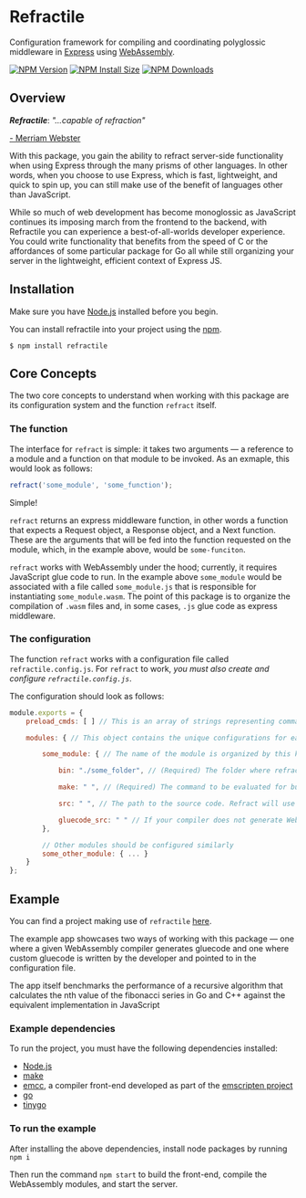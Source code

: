 # Refractile

Configuration framework for compiling and coordinating polyglossic middleware in [Express](https://github.com/expressjs/express) using [WebAssembly](https://webassembly.org/).

[![NPM Version][npm-version-image]][npm-url]
[![NPM Install Size][npm-install-size-image]][npm-install-size-url]
[![NPM Downloads][npm-downloads-image]][npm-downloads-url]

[npm-downloads-image]: https://badgen.net/npm/dm/refractile
[npm-downloads-url]: https://npmcharts.com/compare/refractile?minimal=true
[npm-install-size-image]: https://badgen.net/packagephobia/install/refractile
[npm-install-size-url]: https://packagephobia.com/result?p=refractile
[npm-url]: https://npmjs.org/package/refractile
[npm-version-image]: https://badgen.net/npm/v/refractile

## Overview

**_Refractile_**: _"...capable of refraction"_

[- Merriam Webster](https://www.merriam-webster.com/dictionary/refractile)

With this package, you gain the ability to refract server-side functionality when using Express through the many prisms of other languages. In other words, when you choose to use Express, which is fast, lightweight, and quick to spin up, you can still make use of the benefit of languages other than JavaScript.

While so much of web development has become monoglossic as JavaScript continues its imposing march from the frontend to the backend, with Refractile you can experience a best-of-all-worlds developer experience. You could write functionality that benefits from the speed of C or the affordances of some particular package for Go all while still organizing your server in the lightweight, efficient context of Express JS.

## Installation

Make sure you have [Node.js](https://nodejs.org/en/) installed before you begin.

You can install refractile into your project using the [npm](https://www.npmjs.com/).

```console
$ npm install refractile
```

## Core Concepts

The two core concepts to understand when working with this package are its configuration system and the function `refract` itself.

### The function

The interface for `refract` is simple: it takes two arguments — a reference to a module and a function on that module to be invoked. As an exmaple, this would look as follows:

```js
refract('some_module', 'some_function');
```

Simple!

`refract` returns an express middleware function, in other words a function that expects a Request object, a Response object, and a Next function. These are the arguments that will be fed into the function requested on the module, which, in the example above, would be `some-funciton`.

`refract` works with WebAssembly under the hood; currently, it requires JavaScript glue code to run. In the example above `some_module` would be associated with a file called `some_module.js` that is responsible for instantiating `some_module.wasm`. The point of this package is to organize the compilation of `.wasm` files and, in some cases, `.js` glue code as express middleware.

### The configuration

The function `refract` works with a configuration file called `refractile.config.js`. For `refract` to work, _you must also create and configure `refractile.config.js`_.

The configuration should look as follows:

```js
module.exports = {
    preload_cmds: [ ] // This is an array of strings representing commands that will run when the configuration is loaded. Use it to create or copy any resources that your modules will depend on

    modules: { // This object contains the unique configurations for each module you want to include

        some_module: { // The name of the module is organized by this key

            bin: "./some_folder", // (Required) The folder where refractile will look for the JS module

            make: " ", // (Required) The command to be evaluated for building sources into WASM modules

            src: " ", // The path to the source code. Refract will use this reference to determine if the module needs to be rebuilt after the code updates.

            gluecode_src: " " // If your compiler does not generate WebAssembly gluecode, you can write your own. When you point to it with this option, it will be copied into the bin folder with a name matching the module key (e.g. some_module) and a .js extension after the .wasm file was compiled.
        },

        // Other modules should be configured similarly
        some_other_module: { ... }
    }
};
```

## Example

You can find a project making use of `refractile` [here](https://github.com/BufoOs/refractile-example).

The example app showcases two ways of working with this package — one where a given WebAssembly compiler generates gluecode and one where custom gluecode is written by the developer and pointed to in the configuration file.

The app itself benchmarks the performance of a recursive algorithm that calculates the nth value of the fibonacci series in Go and C++ against the equivalent implementation in JavaScript

### Example dependencies

To run the project, you must have the following dependencies installed:

- [Node.js](https://nodejs.org/en/)
- [make](https://www.gnu.org/software/make/)
- [emcc](https://emscripten.org/docs/tools_reference/emcc.html), a compiler front-end developed as part of the [emscripten project](https://emscripten.org/index.html)
- [go](https://go.dev/doc/install)
- [tinygo](https://tinygo.org/getting-started/install/)

### To run the example

After installing the above dependencies, install node packages by running `npm i`

Then run the command `npm start` to build the front-end, compile the WebAssembly modules, and start the server.

